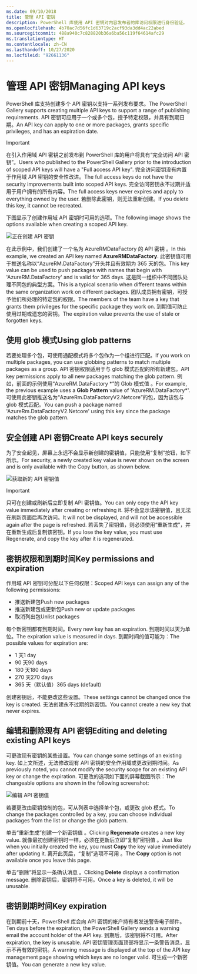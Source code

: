 ```yaml
---
ms.date: 09/10/2018
title: 管理 API 密钥
description: PowerShell 库使用 API 密钥对内容发布者的库访问权限进行身份验证。
ms.openlocfilehash: 4b70ac7d56fc1d63719c2acf93da3dd4ac22abed
ms.sourcegitcommit: 488a940c7c828820b36a6ba56c119f64614afc29
ms.translationtype: HT
ms.contentlocale: zh-CN
ms.lasthandoff: 10/27/2020
ms.locfileid: "92661136"
---
```

# <a name="managing-api-keys"></a><span data-ttu-id="1d8e5-103">管理 API 密钥</span><span class="sxs-lookup"><span data-stu-id="1d8e5-103">Managing API keys</span></span>

<span data-ttu-id="1d8e5-104">PowerShell 库支持创建多个 API 密钥以支持一系列发布要求。</span><span class="sxs-lookup"><span data-stu-id="1d8e5-104">The PowerShell Gallery supports creating multiple API keys to support a range of publishing requirements.</span></span> <span data-ttu-id="1d8e5-105">API 密钥可应用于一个或多个包，授予特定权限，并具有到期日期。</span><span class="sxs-lookup"><span data-stu-id="1d8e5-105">An API key can apply to one or more packages, grants specific privileges, and has an expiration date.</span></span>

> [!IMPORTANT]
> <span data-ttu-id="1d8e5-106">在引入作用域 API 密钥之前发布到 PowerShell 库的用户将具有“完全访问 API 密钥”。</span><span class="sxs-lookup"><span data-stu-id="1d8e5-106">Users who published to the PowerShell Gallery prior to the introduction of scoped API keys will have a "Full access API key".</span></span> <span data-ttu-id="1d8e5-107">完全访问密钥没有内置于作用域 API 密钥的安全性改进。</span><span class="sxs-lookup"><span data-stu-id="1d8e5-107">The full access keys do not have the security improvements built into scoped API keys.</span></span> <span data-ttu-id="1d8e5-108">完全访问密钥永不过期并适用于用户拥有的所有内容。</span><span class="sxs-lookup"><span data-stu-id="1d8e5-108">The full access keys never expires and apply to everything owned by the user.</span></span> <span data-ttu-id="1d8e5-109">若删除此密钥，则无法重新创建。</span><span class="sxs-lookup"><span data-stu-id="1d8e5-109">If you delete this key, it cannot be recreated.</span></span>

<span data-ttu-id="1d8e5-110">下图显示了创建作用域 API 密钥时可用的选项。</span><span class="sxs-lookup"><span data-stu-id="1d8e5-110">The following image shows the options available when creating a scoped API key.</span></span>

![正在创建 API 密钥](media/creating-APIkeys/PSGallery_KeyScoped.png)

<span data-ttu-id="1d8e5-112">在此示例中，我们创建了一个名为 AzureRMDataFactory 的 API 密钥  。</span><span class="sxs-lookup"><span data-stu-id="1d8e5-112">In this example, we created an API key named **AzureRMDataFactory**.</span></span> <span data-ttu-id="1d8e5-113">此密钥值可用于推送名称以“AzureRM.DataFactory”开头并且有效期为 365 天的包。</span><span class="sxs-lookup"><span data-stu-id="1d8e5-113">This key value can be used to push packages with names that begin with 'AzureRM.DataFactory' and is valid for 365 days.</span></span> <span data-ttu-id="1d8e5-114">这是同一组织中不同团队处理不同包的典型方案。</span><span class="sxs-lookup"><span data-stu-id="1d8e5-114">This is a typical scenario when different teams within the same organization work on different packages.</span></span> <span data-ttu-id="1d8e5-115">团队成员拥有密钥，可授予他们所处理的特定包的权限。</span><span class="sxs-lookup"><span data-stu-id="1d8e5-115">The members of the team have a key that grants them privileges for the specific package they work on.</span></span>
<span data-ttu-id="1d8e5-116">到期值可防止使用过期或遗忘的密钥。</span><span class="sxs-lookup"><span data-stu-id="1d8e5-116">The expiration value prevents the use of stale or forgotten keys.</span></span>

## <a name="using-glob-patterns"></a><span data-ttu-id="1d8e5-117">使用 glob 模式</span><span class="sxs-lookup"><span data-stu-id="1d8e5-117">Using glob patterns</span></span>

<span data-ttu-id="1d8e5-118">若要处理多个包，可使用通配模式将多个包作为一个组进行匹配。</span><span class="sxs-lookup"><span data-stu-id="1d8e5-118">If you work on multiple packages, you can use globbing patterns to match multiple packages as a group.</span></span> <span data-ttu-id="1d8e5-119">API 密钥权限适用于与 glob 模式匹配的所有新建包。</span><span class="sxs-lookup"><span data-stu-id="1d8e5-119">API key permissions apply to all new packages matching the glob pattern.</span></span> <span data-ttu-id="1d8e5-120">例如，前面的示例使用“AzureRM.DataFactory \*”的 Glob 模式值  。</span><span class="sxs-lookup"><span data-stu-id="1d8e5-120">For example, the previous example uses a **Glob Pattern** value of 'AzureRM.DataFactory\*'.</span></span> <span data-ttu-id="1d8e5-121">可使用此密钥推送名为“AzureRm.DataFactoryV2.Netcore”的包，因为该包与 glob 模式匹配。</span><span class="sxs-lookup"><span data-stu-id="1d8e5-121">You can push a package named 'AzureRm.DataFactoryV2.Netcore' using this key since the package matches the glob pattern.</span></span>

## <a name="create-api-keys-securely"></a><span data-ttu-id="1d8e5-122">安全创建 API 密钥</span><span class="sxs-lookup"><span data-stu-id="1d8e5-122">Create API keys securely</span></span>

<span data-ttu-id="1d8e5-123">为了安全起见，屏幕上永远不会显示新创建的密钥值，只能使用“复制”按钮，如下所示。</span><span class="sxs-lookup"><span data-stu-id="1d8e5-123">For security, a newly created key value is never shown on the screen and is only available with the Copy button, as shown below.</span></span>

![获取新的 API 密钥值](media/creating-APIkeys/PSGallery_CopyCreatedKey.png)

> [!IMPORTANT]
> <span data-ttu-id="1d8e5-125">只可在创建或刷新后立即复制 API 密钥值。</span><span class="sxs-lookup"><span data-stu-id="1d8e5-125">You can only copy the API key value immediately after creating or refreshing it.</span></span> <span data-ttu-id="1d8e5-126">将不会显示该密钥值，且无法在刷新页面后再次访问。</span><span class="sxs-lookup"><span data-stu-id="1d8e5-126">It will not be displayed, and will not be accessible again after the page is refreshed.</span></span> <span data-ttu-id="1d8e5-127">若丢失了密钥值，则必须使用“重新生成”，并在重新生成后复制该密钥。</span><span class="sxs-lookup"><span data-stu-id="1d8e5-127">If you lose the key value, you must use Regenerate, and copy the key after it is regenerated.</span></span>

## <a name="key-permissions-and-expiration"></a><span data-ttu-id="1d8e5-128">密钥权限和到期时间</span><span class="sxs-lookup"><span data-stu-id="1d8e5-128">Key permissions and expiration</span></span>

<span data-ttu-id="1d8e5-129">作用域 API 密钥可分配以下任何权限：</span><span class="sxs-lookup"><span data-stu-id="1d8e5-129">Scoped API keys can assign any of the following permissions:</span></span>

- <span data-ttu-id="1d8e5-130">推送新建包</span><span class="sxs-lookup"><span data-stu-id="1d8e5-130">Push new packages</span></span>
- <span data-ttu-id="1d8e5-131">推送新建包或更新包</span><span class="sxs-lookup"><span data-stu-id="1d8e5-131">Push new or update packages</span></span>
- <span data-ttu-id="1d8e5-132">取消列出包</span><span class="sxs-lookup"><span data-stu-id="1d8e5-132">Unlist packages</span></span>

<span data-ttu-id="1d8e5-133">每个新密钥都有到期时间。</span><span class="sxs-lookup"><span data-stu-id="1d8e5-133">Every new key has an expiration.</span></span> <span data-ttu-id="1d8e5-134">到期时间以天为单位。</span><span class="sxs-lookup"><span data-stu-id="1d8e5-134">The expiration value is measured in days.</span></span> <span data-ttu-id="1d8e5-135">到期时间的值可能为：</span><span class="sxs-lookup"><span data-stu-id="1d8e5-135">The possible values for expiration are:</span></span>

- <span data-ttu-id="1d8e5-136">1 天</span><span class="sxs-lookup"><span data-stu-id="1d8e5-136">1 day</span></span>
- <span data-ttu-id="1d8e5-137">90 天</span><span class="sxs-lookup"><span data-stu-id="1d8e5-137">90 days</span></span>
- <span data-ttu-id="1d8e5-138">180 天</span><span class="sxs-lookup"><span data-stu-id="1d8e5-138">180 days</span></span>
- <span data-ttu-id="1d8e5-139">270 天</span><span class="sxs-lookup"><span data-stu-id="1d8e5-139">270 days</span></span>
- <span data-ttu-id="1d8e5-140">365 天（默认值）</span><span class="sxs-lookup"><span data-stu-id="1d8e5-140">365 days (default)</span></span>

<span data-ttu-id="1d8e5-141">创建密钥后，不能更改这些设置。</span><span class="sxs-lookup"><span data-stu-id="1d8e5-141">These settings cannot be changed once the key is created.</span></span> <span data-ttu-id="1d8e5-142">无法创建永不过期的新密钥。</span><span class="sxs-lookup"><span data-stu-id="1d8e5-142">You cannot create a new key that never expires.</span></span>

## <a name="editing-and-deleting-existing-api-keys"></a><span data-ttu-id="1d8e5-143">编辑和删除现有 API 密钥</span><span class="sxs-lookup"><span data-stu-id="1d8e5-143">Editing and deleting existing API keys</span></span>

<span data-ttu-id="1d8e5-144">可更改现有密钥的某些设置。</span><span class="sxs-lookup"><span data-stu-id="1d8e5-144">You can change some settings of an existing key.</span></span> <span data-ttu-id="1d8e5-145">如上文所述，无法修改现有 API 密钥的安全作用域或更改到期时间。</span><span class="sxs-lookup"><span data-stu-id="1d8e5-145">As previously noted, you cannot modify the security scope for an existing API key or change the expiration.</span></span> <span data-ttu-id="1d8e5-146">可更改的选项如下面的屏幕截图所示：</span><span class="sxs-lookup"><span data-stu-id="1d8e5-146">The changeable options are shown in the following screenshot:</span></span>

![编辑 API 密钥值](media/creating-APIkeys/PSGallery_EditAPIKey.png)

<span data-ttu-id="1d8e5-148">若要更改由密钥控制的包，可从列表中选择单个包，或更改 glob 模式。</span><span class="sxs-lookup"><span data-stu-id="1d8e5-148">To change the packages controlled by a key, you can choose individual packages from the list or change the glob pattern.</span></span>

<span data-ttu-id="1d8e5-149">单击“重新生成”创建一个新密钥值  。</span><span class="sxs-lookup"><span data-stu-id="1d8e5-149">Clicking **Regenerate** creates a new key value.</span></span> <span data-ttu-id="1d8e5-150">就像最初创建密钥时一样，必须在更新后立即“复制”密钥值  。</span><span class="sxs-lookup"><span data-stu-id="1d8e5-150">Just like when you initially created the key, you must **Copy** the key value immediately after updating it.</span></span> <span data-ttu-id="1d8e5-151">离开此页后，“复制”选项不可用  。</span><span class="sxs-lookup"><span data-stu-id="1d8e5-151">The **Copy** option is not available once you leave this page.</span></span>

<span data-ttu-id="1d8e5-152">单击“删除”将显示一条确认消息  。</span><span class="sxs-lookup"><span data-stu-id="1d8e5-152">Clicking **Delete** displays a confirmation message.</span></span> <span data-ttu-id="1d8e5-153">删除密钥后，密钥将不可用。</span><span class="sxs-lookup"><span data-stu-id="1d8e5-153">Once a key is deleted, it will be unusable.</span></span>

## <a name="key-expiration"></a><span data-ttu-id="1d8e5-154">密钥到期时间</span><span class="sxs-lookup"><span data-stu-id="1d8e5-154">Key expiration</span></span>

<span data-ttu-id="1d8e5-155">在到期前十天，PowerShell 库会向 API 密钥的帐户持有者发送警告电子邮件。</span><span class="sxs-lookup"><span data-stu-id="1d8e5-155">Ten days before the expiration, the PowerShell Gallery sends a warning email the account holder of the API key.</span></span> <span data-ttu-id="1d8e5-156">到期后，该密钥将不可用。</span><span class="sxs-lookup"><span data-stu-id="1d8e5-156">After expiration, the key is unusable.</span></span> <span data-ttu-id="1d8e5-157">API 密钥管理页面顶部将显示一条警告消息，显示不再有效的密钥。</span><span class="sxs-lookup"><span data-stu-id="1d8e5-157">A warning message is displayed at the top of the API key management page showing which keys are no longer valid.</span></span> <span data-ttu-id="1d8e5-158">可生成一个新密钥值。</span><span class="sxs-lookup"><span data-stu-id="1d8e5-158">You can generate a new key value.</span></span>
